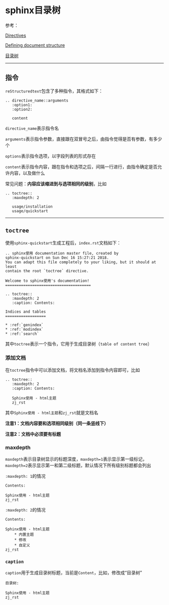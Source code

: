 

# sphinx目录树

参考：

[Directives](http://www.sphinx-doc.org/en/master/usage/restructuredtext/directives.html#table-of-contents)

[Defining document structure](http://www.sphinx-doc.org/en/master/usage/quickstart.html#defining-document-structure)

[目录树](https://zh-sphinx-doc.readthedocs.io/en/latest/markup/toctree.html#toctree-directive)

---

## 指令

`reStructuredtext`包含了多种指令，其格式如下：

    .. directive_name::arguments
       :option1:
       :option2:

       content

`directive_name`表示指令名

`arguments`表示指令参数，直接跟在双冒号之后，由指令觉得是否有参数，有多少个

`options`表示指令选项，以字段列表的形式存在

`content`表示指令内容，跟在指令和选项之后，间隔一行进行，由指令确定是否允许内容，以及做什么

常见问题：**内容应该缩进到与选项相同的级别**，比如

    .. toctree::
       :maxdepth: 2
       
       usage/installation
       usage/quickstart

---

## `toctree`

使用`sphinx-quickstart`生成工程后，`index.rst`文档如下：

    .. sphinx使用 documentation master file, created by
    sphinx-quickstart on Sun Dec 16 15:27:21 2018.
    You can adapt this file completely to your liking, but it should at least
    contain the root `toctree` directive.

    Welcome to sphinx使用's documentation!
    ======================================

    .. toctree::
       :maxdepth: 2
       :caption: Contents:

    Indices and tables
    ==================

    * :ref:`genindex`
    * :ref:`modindex`
    * :ref:`search`

其中`toctree`表示一个指令，它用于生成目录树（`table of content tree`）

### 添加文档

在`toctree`指令中可以添加文档，将文档名添加到指令内容即可，比如

    .. toctree::
       :maxdepth: 2
       :caption: Contents:

       Sphinx使用 - html主题
       zj_rst

其中`Sphinx使用 - html主题`和`zj_rst`就是文档名

**注意1：文档内容要和选项相同级别（同一条竖线下）**

**注意2：文档中必须要有标题**

### maxdepth

`maxdepth`表示目录树显示的标题深度，`maxdepth=1`表示显示第一级标记，`maxdepth=2`表示显示第一和第二级标题，默认情况下所有级别标题都会列出

`:maxdepth: 1`的情况

    Contents:

    Sphinx使用 - html主题
    zj_rst

`:maxdepth: 2`的情况

    Contents:

    Sphinx使用 - html主题
        * 内置主题
        * 修改
        * 自定义
    zj_rst

### `caption`

`caption`用于生成目录树标题，当前是`Content`，比如，修改成“目录树”

    目录树:

    Sphinx使用 - html主题
    zj_rst
